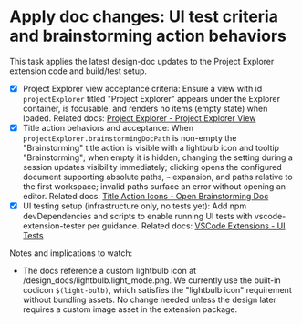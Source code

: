 # Apply doc changes: UI test criteria and brainstorming action behaviors

This task applies the latest design-doc updates to the Project Explorer extension code and build/test setup.

- [x] Project Explorer view acceptance criteria: Ensure a view with id `projectExplorer` titled "Project Explorer" appears under the Explorer container, is focusable, and renders no items (empty state) when loaded. Related docs: [Project Explorer - Project Explorer View](design_docs/project_explorer.md#project-explorer-view)
- [x] Title action behaviors and acceptance: When `projectExplorer.brainstormingDocPath` is non-empty the "Brainstorming" title action is visible with a lightbulb icon and tooltip "Brainstorming"; when empty it is hidden; changing the setting during a session updates visibility immediately; clicking opens the configured document supporting absolute paths, `~` expansion, and paths relative to the first workspace; invalid paths surface an error without opening an editor. Related docs: [Title Action Icons - Open Brainstorming Doc](design_docs/title_action_icons/title_action_icons.md#open-brainstorming-doc)
- [x] UI testing setup (infrastructure only, no tests yet): Add npm devDependencies and scripts to enable running UI tests with vscode-extension-tester per guidance. Related docs: [VSCode Extensions - UI Tests](design_docs/vscode_extensions.md#ui-tests)

Notes and implications to watch:

- The docs reference a custom lightbulb icon at /design_docs/lightbulb.light_mode.png. We currently use the built-in codicon `$(light-bulb)`, which satisfies the "lightbulb icon" requirement without bundling assets. No change needed unless the design later requires a custom image asset in the extension package.
